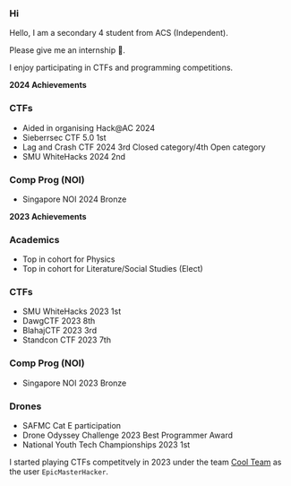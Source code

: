 ### Hi

Hello, I am a secondary 4 student from ACS (Independent).

Please give me an internship 🥺.

I enjoy participating in CTFs and programming competitions.

**2024 Achievements**
### CTFs
- Aided in organising Hack@AC 2024
- Sieberrsec CTF 5.0 1st
- Lag and Crash CTF 2024 3rd Closed category/4th Open category
- SMU WhiteHacks 2024 2nd

### Comp Prog (NOI)
- Singapore NOI 2024 Bronze

**2023 Achievements**

### Academics
- Top in cohort for Physics
- Top in cohort for Literature/Social Studies (Elect)
  
### CTFs
- SMU WhiteHacks 2023 1st
- DawgCTF 2023 8th
- BlahajCTF 2023 3rd
- Standcon CTF 2023 7th

### Comp Prog (NOI)
- Singapore NOI 2023 Bronze
  
### Drones
- SAFMC Cat E participation
- Drone Odyssey Challenge 2023 Best Programmer Award
- National Youth Tech Championships 2023 1st


I started playing CTFs competitvely in 2023 under the team [Cool Team](https://ctftime.org/team/43315) as the user `EpicMasterHacker`.
